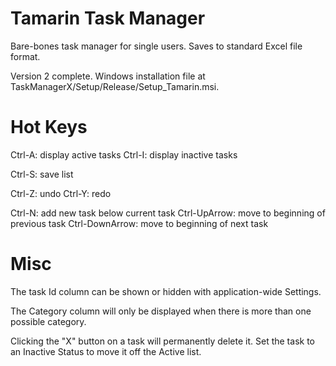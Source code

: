 # Tamarin Task Manager

Bare-bones task manager for single users.  Saves to standard Excel file format.

Version 2 complete.  Windows installation file at TaskManagerX/Setup/Release/Setup_Tamarin.msi.

# Hot Keys

Ctrl-A: display active tasks
Ctrl-I: display inactive tasks

Ctrl-S: save list

Ctrl-Z: undo
Ctrl-Y: redo

Ctrl-N: add new task below current task
Ctrl-UpArrow: move to beginning of previous task
Ctrl-DownArrow: move to beginning of next task

# Misc

The task Id column can be shown or hidden with application-wide Settings.

The Category column will only be displayed when there is more than one possible category.

Clicking the "X" button on a task will permanently delete it. Set the task to an Inactive Status to move it off the Active list.
